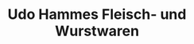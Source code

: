 ---
title: "Udo Hammes Fleisch- und Wurstwaren"
url: /dormagen/udo-hammes-fleisch-und-wurstwaren/
shop: Metzgerei
---